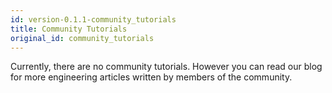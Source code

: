```yaml
---
id: version-0.1.1-community_tutorials
title: Community Tutorials
original_id: community_tutorials
---
```


Currently, there are no community tutorials. However you can read our blog for more engineering articles written by members of the community.

